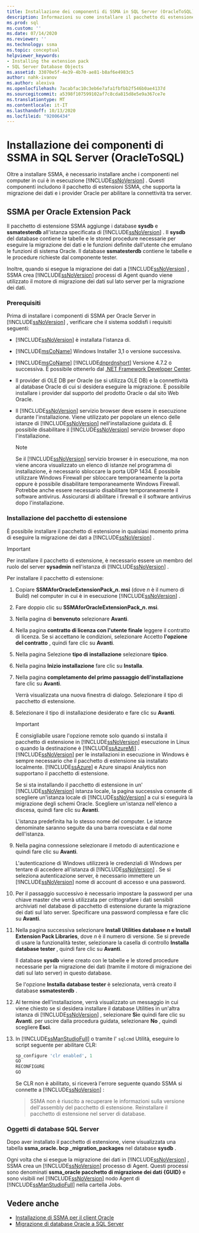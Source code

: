 ```yaml
---
title: Installazione dei componenti di SSMA in SQL Server (OracleToSQL) | Microsoft Docs
description: Informazioni su come installare il pacchetto di estensione SSMA e i provider Oracle nel computer che esegue SQL Server per supportare la conversione del database Oracle.
ms.prod: sql
ms.custom: ''
ms.date: 07/14/2020
ms.reviewer: ''
ms.technology: ssma
ms.topic: conceptual
helpviewer_keywords:
- Installing the extension pack
- SQL Server Database Objects
ms.assetid: 33070e5f-4e39-4b70-ae81-b8af6e4983c5
author: nahk-ivanov
ms.author: alexiva
ms.openlocfilehash: 7acabfac10c3eb6e7afa1fbfbb2f546b0ae4137d
ms.sourcegitcommit: a5398f107599102af7c8cda815d8e5e9a367ce7e
ms.translationtype: MT
ms.contentlocale: it-IT
ms.lasthandoff: 10/13/2020
ms.locfileid: "92006434"
---
```

# <a name="installing-ssma-components-on-sql-server-oracletosql"></a>Installazione dei componenti di SSMA in SQL Server (OracleToSQL)

Oltre a installare SSMA, è necessario installare anche i componenti nel computer in cui è in esecuzione [!INCLUDE[ssNoVersion](../../includes/ssnoversion-md.md)] . Questi componenti includono il pacchetto di estensioni SSMA, che supporta la migrazione dei dati e i provider Oracle per abilitare la connettività tra server.

## <a name="ssma-for-oracle-extension-pack"></a>SSMA per Oracle Extension Pack

Il pacchetto di estensione SSMA aggiunge i database **sysdb** e **ssmatesterdb** all'istanza specificata di [!INCLUDE[ssNoVersion](../../includes/ssnoversion-md.md)] . Il **sysdb** del database contiene le tabelle e le stored procedure necessarie per eseguire la migrazione dei dati e le funzioni definite dall'utente che emulano le funzioni di sistema Oracle. Il database **ssmatesterdb** contiene le tabelle e le procedure richieste dal componente tester.

Inoltre, quando si esegue la migrazione dei dati a [!INCLUDE[ssNoVersion](../../includes/ssnoversion-md.md)] , SSMA crea [!INCLUDE[ssNoVersion](../../includes/ssnoversion-md.md)] processi di Agent quando viene utilizzato il motore di migrazione dei dati sul lato server per la migrazione dei dati.

### <a name="prerequisites"></a>Prerequisiti

Prima di installare i componenti di SSMA per Oracle Server in [!INCLUDE[ssNoVersion](../../includes/ssnoversion-md.md)] , verificare che il sistema soddisfi i requisiti seguenti:

- [!INCLUDE[ssNoVersion](../../includes/ssnoversion-md.md)] è installata l'istanza di.
- [!INCLUDE[msCoName](../../includes/msconame_md.md)] Windows Installer 3,1 o versione successiva.
- [!INCLUDE[msCoName](../../includes/msconame_md.md)] [!INCLUDE[dnprdnshort](../../includes/dnprdnshort_md.md)] Versione 4.7.2 o successiva. È possibile ottenerlo dal [.NET Framework Developer Center](https://go.microsoft.com/fwlink/?LinkId=48882).
- Il provider di OLE DB per Oracle (se si utilizza OLE DB) e la connettività al database Oracle di cui si desidera eseguire la migrazione. È possibile installare i provider dal supporto del prodotto Oracle o dal sito Web Oracle.
- Il [!INCLUDE[ssNoVersion](../../includes/ssnoversion-md.md)] servizio browser deve essere in esecuzione durante l'installazione. Viene utilizzato per popolare un elenco delle istanze di [!INCLUDE[ssNoVersion](../../includes/ssnoversion-md.md)] nell'installazione guidata di. È possibile disabilitare il [!INCLUDE[ssNoVersion](../../includes/ssnoversion-md.md)] servizio browser dopo l'installazione.

  > [!NOTE]
  > Se il [!INCLUDE[ssNoVersion](../../includes/ssnoversion-md.md)] servizio browser è in esecuzione, ma non viene ancora visualizzato un elenco di istanze nel programma di installazione, è necessario sbloccare la porta UDP 1434. È possibile utilizzare Windows Firewall per sbloccare temporaneamente la porta oppure è possibile disabilitare temporaneamente Windows Firewall. Potrebbe anche essere necessario disabilitare temporaneamente il software antivirus. Assicurarsi di abilitare i firewall e il software antivirus dopo l'installazione.

### <a name="installing-the-extension-pack"></a>Installazione del pacchetto di estensione

È possibile installare il pacchetto di estensione in qualsiasi momento prima di eseguire la migrazione dei dati a [!INCLUDE[ssNoVersion](../../includes/ssnoversion-md.md)] .

> [!IMPORTANT]
> Per installare il pacchetto di estensione, è necessario essere un membro del ruolo del server **sysadmin** nell'istanza di [!INCLUDE[ssNoVersion](../../includes/ssnoversion-md.md)] .

Per installare il pacchetto di estensione:

1. Copiare **SSMAforOracleExtensionPack_*n*. msi** (dove *n* è il numero di Build) nel computer in cui è in esecuzione [!INCLUDE[ssNoVersion](../../includes/ssnoversion-md.md)] .
2. Fare doppio clic su **SSMAforOracleExtensionPack_*n*. msi**.
3. Nella pagina di **benvenuto** selezionare **Avanti**.
4. Nella pagina **contratto di licenza con l'utente finale** leggere il contratto di licenza. Se si accettano le condizioni, selezionare Accetto **l'opzione del contratto** , quindi fare clic su **Avanti**.
5. Nella pagina Selezione **tipo di installazione** selezionare **tipico**.
6. Nella pagina **Inizio installazione** fare clic su **Installa**.
7. Nella pagina **completamento del primo passaggio dell'installazione** fare clic su **Avanti**.
  
   Verrà visualizzata una nuova finestra di dialogo. Selezionare il tipo di pacchetto di estensione.
  
8. Selezionare il tipo di installazione desiderato e fare clic su **Avanti**.

   > [!IMPORTANT]
   > È consigliabile usare l'opzione remote solo quando si installa il pacchetto di estensione in [!INCLUDE[ssNoVersion](../../includes/ssnoversion-md.md)] esecuzione in Linux o quando la destinazione è [!INCLUDE[ssAzureMi](../../includes/ssazuremi_md.md)] . [!INCLUDE[ssNoVersion](../../includes/ssnoversion-md.md)] per le installazioni in esecuzione in Windows è sempre necessario che il pacchetto di estensione sia installato localmente. [!INCLUDE[ssAzure](../../includes/ssazure_md.md)] e Azure sinapsi Analytics non supportano il pacchetto di estensione.

   Se si sta installando il pacchetto di estensione in un' [!INCLUDE[ssNoVersion](../../includes/ssnoversion-md.md)] istanza locale, la pagina successiva consente di scegliere un'istanza locale di [!INCLUDE[ssNoVersion](../../includes/ssnoversion-md.md)] a cui si eseguirà la migrazione degli schemi Oracle. Scegliere un'istanza nell'elenco a discesa, quindi fare clic su **Avanti**.

   L'istanza predefinita ha lo stesso nome del computer. Le istanze denominate saranno seguite da una barra rovesciata e dal nome dell'istanza.

9. Nella pagina connessione selezionare il metodo di autenticazione e quindi fare clic su **Avanti**.

   L'autenticazione di Windows utilizzerà le credenziali di Windows per tentare di accedere all'istanza di [!INCLUDE[ssNoVersion](../../includes/ssnoversion-md.md)] . Se si seleziona autenticazione server, è necessario immettere un [!INCLUDE[ssNoVersion](../../includes/ssnoversion-md.md)] nome di account di accesso e una password.

10. Per il passaggio successivo è necessario impostare la password per una chiave master che verrà utilizzata per crittografare i dati sensibili archiviati nel database di pacchetto di estensione durante la migrazione dei dati sul lato server. Specificare una password complessa e fare clic su **Avanti**.

11. Nella pagina successiva selezionare **Install Utilities database *n* e Install Extension Pack Libraries**, dove *n* è il numero di versione. Se si prevede di usare la funzionalità tester, selezionare la casella di controllo **Installa database tester** , quindi fare clic su **Avanti**.

    Il database **sysdb** viene creato con le tabelle e le stored procedure necessarie per la migrazione dei dati (tramite il motore di migrazione dei dati sul lato server) in questo database.

    Se l'opzione **Installa database tester** è selezionata, verrà creato il database **ssmatesterdb** .

12. Al termine dell'installazione, verrà visualizzato un messaggio in cui viene chiesto se si desidera installare il database Utilities in un'altra istanza di [!INCLUDE[ssNoVersion](../../includes/ssnoversion-md.md)] , selezionare **Sì**e quindi fare clic su **Avanti**. per uscire dalla procedura guidata, selezionare **No** , quindi scegliere **Esci**.

13. In [!INCLUDE[ssManStudioFull](../../includes/ssmanstudiofull-md.md)] o tramite l' `sqlcmd` Utilità, eseguire lo script seguente per abilitare CLR:

    ```sql
    sp_configure 'clr enabled', 1
    GO
    RECONFIGURE
    GO
    ```

    Se CLR non è abilitato, si riceverà l'errore seguente quando SSMA si connette a [!INCLUDE[ssNoVersion](../../includes/ssnoversion-md.md)] :

    > SSMA non è riuscito a recuperare le informazioni sulla versione dell'assembly del pacchetto di estensione. Reinstallare il pacchetto di estensione nel server di database.

### <a name="sql-server-database-objects"></a>Oggetti di database SQL Server

Dopo aver installato il pacchetto di estensione, viene visualizzata una tabella **ssma_oracle. bcp _migration_packages** nel database **sysdb** .

Ogni volta che si esegue la migrazione dei dati in [!INCLUDE[ssNoVersion](../../includes/ssnoversion-md.md)] , SSMA crea un [!INCLUDE[ssNoVersion](../../includes/ssnoversion-md.md)] processo di Agent. Questi processi sono denominati **ssma_oracle pacchetto di migrazione dei dati {GUID}** e sono visibili nel [!INCLUDE[ssNoVersion](../../includes/ssnoversion-md.md)] nodo Agent di [!INCLUDE[ssManStudioFull](../../includes/ssmanstudiofull-md.md)] nella cartella Jobs.

## <a name="see-also"></a>Vedere anche

- [Installazione di SSMA per il client Oracle](../../ssma/oracle/installing-ssma-for-oracle-client-oracletosql.md)
- [Migrazione di database Oracle a SQL Server](../../ssma/oracle/migrating-oracle-databases-to-sql-server-oracletosql.md)
